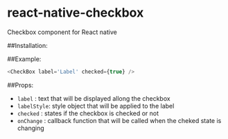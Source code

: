 # react-native-checkbox
Checkbox component for React native

##Installation: 



##Example: 
```js
<CheckBox label='Label' checked={true} />
```

##Props:

- `label` : text that will be displayed allong the checkbox
- `labelStyle`: style object that will be applied to the label
- `checked` : states if the checkbox is checked or not
- `onChange` : callback function that will be called when the cheked state is changing
